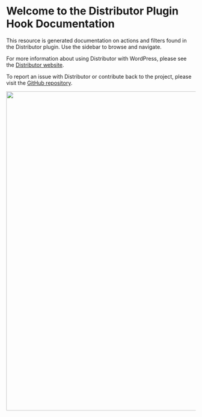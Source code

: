 # Welcome to the Distributor Plugin Hook Documentation

This resource is generated documentation on actions and filters found in the Distributor plugin. Use the sidebar to browse and navigate.

For more information about using Distributor with WordPress, please see the [Distributor website](https://distributorplugin.com/).

To report an issue with Distributor or contribute back to the project, please visit the [GitHub repository](https://github.com/10up/distributor/).

<a href="http://10up.com/contact/" class="banner"><img src="https://10updotcom-wpengine.s3.amazonaws.com/uploads/2016/10/10up-Github-Banner.png" width="850"></a>
